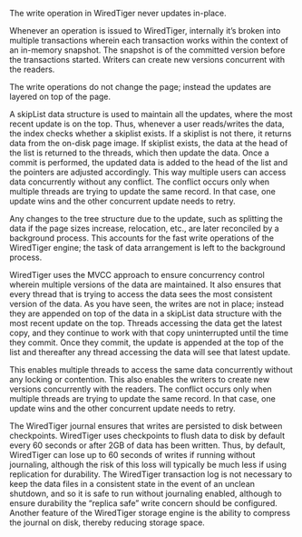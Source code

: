 

The write operation in WiredTiger never updates in-place.

Whenever an operation is issued to WiredTiger, internally it’s broken into multiple transactions wherein
each transaction works within the context of an in-memory snapshot. The snapshot is of the committed
version before the transactions started. Writers can create new versions concurrent with the readers.

The write operations do not change the page; instead the updates are layered on top of the page.

A skipList data structure is used to maintain all the updates, where the most recent update is on the top.
Thus, whenever a user reads/writes the data, the index checks whether a skiplist exists. If a skiplist is not
there, it returns data from the on-disk page image. If skiplist exists, the data at the head of the list is returned
to the threads, which then update the data. Once a commit is performed, the updated data is added to
the head of the list and the pointers are adjusted accordingly. This way multiple users can access data
concurrently without any conflict. The conflict occurs only when multiple threads are trying to update the
same record. In that case, one update wins and the other concurrent update needs to retry.

Any changes to the tree structure due to the update, such as splitting the data if the page sizes increase,
relocation, etc., are later reconciled by a background process. This accounts for the fast write operations of
the WiredTiger engine; the task of data arrangement is left to the background process.

WiredTiger uses the MVCC approach to ensure concurrency control wherein multiple versions of
the data are maintained. It also ensures that every thread that is trying to access the data sees the most
consistent version of the data. As you have seen, the writes are not in place; instead they are appended on
top of the data in a skipList data structure with the most recent update on the top. Threads accessing the
data get the latest copy, and they continue to work with that copy uninterrupted until the time they commit.
Once they commit, the update is appended at the top of the list and thereafter any thread accessing the data
will see that latest update.

This enables multiple threads to access the same data concurrently without any locking or contention.
This also enables the writers to create new versions concurrently with the readers. The conflict occurs only
when multiple threads are trying to update the same record. In that case, one update wins and the other
concurrent update needs to retry.

The WiredTiger journal ensures that writes are persisted to disk between checkpoints. WiredTiger uses
checkpoints to flush data to disk by default every 60 seconds or after 2GB of data has been written. Thus, by
default, WiredTiger can lose up to 60 seconds of writes if running without journaling, although the risk of
this loss will typically be much less if using replication for durability. The WiredTiger transaction log is not
necessary to keep the data files in a consistent state in the event of an unclean shutdown, and so it is safe
to run without journaling enabled, although to ensure durability the “replica safe” write concern should be
configured. Another feature of the WiredTiger storage engine is the ability to compress the journal on disk,
thereby reducing storage space.
